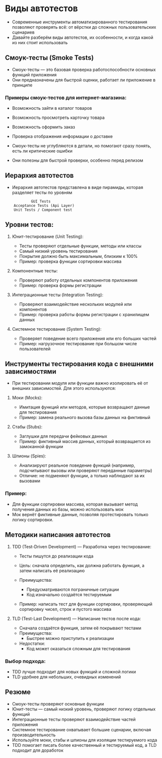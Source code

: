 # Виды автотестов

- Современные инструменты автоматизированного тестирования позволяют проверять всё: от вёрстки до сложных пользовательских сценариев
- Давайте разберём виды автотестов, их особенности, и когда какой из них стоит использовать

## Смоук-тесты (Smoke Tests)

- Смоук-тесты — это базовая проверка работоспособности основных функций приложения
- Они предназначены для быстрой оценки, работает ли приложение в принципе

### Примеры смоук-тестов для интернет-магазина:

- Возможность зайти в каталог товаров
- Возможность просмотреть карточку товара
- Возможность оформить заказ
- Проверка отображения информации о доставке

- Смоук-тесты не углубляются в детали, но помогают сразу понять, есть ли критические ошибки
- Они полезны для быстрой проверки, особенно перед релизом

## Иерархия автотестов

- Иерархия автотестов представлена в виде пирамиды, которая разделяет тесты по уровням

```[ Manual Tests ]
            GUI Tests
    Acceptance Tests (Api Layer)
    Unit Tests / Component test
```

## Уровни тестов:

1. Юнит-тестирование (Unit Testing):

   - Тесты проверяют отдельные функции, методы или классы
   - Самый низкий уровень тестирования
   - Покрытие должно быть максимальным, близким к 100%
   - Пример: проверка функции сортировки массива

2. Компонентные тесты:

   - Проверяют работу отдельных компонентов приложения
   - Пример: проверка формы регистрации

3. Интеграционные тесты (Integration Testing):

   - Проверяют взаимодействие нескольких модулей или компонентов
   - Пример: проверка работы формы регистрации с хранилищем данных

4. Системное тестирование (System Testing):

   - Проверяет поведение всего приложения или его больших частей
   - Пример: нагрузочное тестирование при большом числе пользователей

## Инструменты тестирования кода с внешними зависимостями

- При тестировании модуля или функции важно изолировать её от внешних зависимостей. Для этого используются:

1. Моки (Mocks):

   - Имитация функций или методов, которые возвращают данные для тестирования
   - Пример: замена реального вызова базы данных на фиктивный

2. Стабы (Stubs):

   - Заглушки для передачи фейковых данных
   - Пример: фиктивный массив данных, который возвращается из замоканной функции

3. Шпионы (Spies):

   - Анализируют реальное поведение функций (например, подсчитывают вызовы или проверяют переданные параметры)
   - Отличие: не подменяют функции, а только наблюдают за их вызовами

### Пример:

- Для функции сортировки массива, которая вызывает метод получения данных из базы, можно использовать мок
- Мок вернёт фиктивные данные, позволяя протестировать только логику сортировки.

## Методики написания автотестов

1. TDD (Test-Driven Development) — Разработка через тестирование:

   - Тесты пишутся до реализации кода
   - Цель: сначала определить, как должна работать функция, а затем написать её реализацию
   - Преимущества:

     - Предусматриваются пограничные ситуации
     - Код изначально создаётся тестируемым

   - Пример: написать тест для функции сортировки, проверяющий сортировку чисел, строк и пустого массива

2. TLD (Test-Last Development) — Написание тестов после кода:

   - Сначала создаётся функция, затем её покрывают тестами
   - Преимущества:
     - Быстрее можно приступить к реализации
   - Недостатки:
     - Код может оказаться сложным для тестирования

### Выбор подхода:

- TDD лучше подходит для новых функций и сложной логики
- TLD удобнее для небольших, очевидных изменений

## Резюме

- Смоук-тесты проверяют основные функции
- Юнит-тесты — самый низкий уровень, проверяют логику отдельных функций
- Интеграционные тесты проверяют взаимодействие частей приложения
- Системное тестирование охватывает большие сценарии, включая производительность
- Используйте моки, стабы и шпионы для изоляции тестируемого кода
- TDD помогает писать более качественный и тестируемый код, а TLD подходит для доработок
